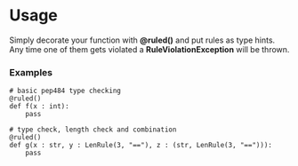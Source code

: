 # Usage

Simply decorate your function with **@ruled()** and put rules as type hints.
Any time one of them gets violated a **RuleViolationException** will be thrown.

### Examples
```
# basic pep484 type checking
@ruled()
def f(x : int):
    pass

# type check, length check and combination
@ruled()
def g(x : str, y : LenRule(3, "=="), z : (str, LenRule(3, "=="))):
    pass
```